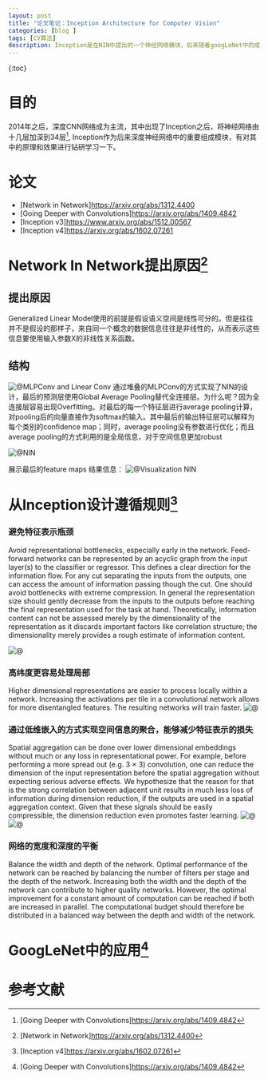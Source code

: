 ```yaml
---
layout: post
title: "论文笔记：Inception Architecture for Computer Vision"
categories: [blog ]
tags: [CV算法]
description: Inception是在NIN中提出的一个神经网络模块，后来随着googLeNet中的成功被人们视为深度网络的法宝。
---
```


{:toc}

# 目的
2014年之后，深度CNN网络成为主流，其中出现了Inception之后，将神经网络由十几层加深到34层[^2], Inception作为后来深度神经网络中的重要组成模块，有对其中的原理和效果进行钻研学习一下。

# 论文
- [Network in Network]<https://arxiv.org/abs/1312.4400> 
- [Going Deeper with Convolutions]<https://arxiv.org/abs/1409.4842>
- [Inception v3]<https://www.arxiv.org/abs/1512.00567>
- [Inception v4]<https://arxiv.org/abs/1602.07261>

# Network In Network提出原因[^1]
## 提出原因

Generalized Linear Model使用的前提是假设语义空间是线性可分的。但是往往并不是假设的那样子，来自同一个概念的数据信息往往是非线性的，从而表示这些信息要使用输入参数X的非线性关系函数。

## 结构

![@MLPConv and Linear Conv](https://cwlseu.github.io/images/inception/NINBlock.jpg)
通过堆叠的MLPConv的方式实现了NIN的设计，最后的预测层使用Global Average Pooling替代全连接层。为什么呢？因为全连接层容易出现Overfitting。对最后的每一个特征层进行average pooling计算，对pooling后的向量直接作为softmax的输入。其中最后的输出特征层可以解释为每个类别的confidence map；同时，average pooling没有参数进行优化；而且average pooling的方式利用的是全局信息，对于空间信息更加robust

![@NIN](https://cwlseu.github.io/images/inception/NIN.jpg)

展示最后的feature maps 结果信息：
![@Visualization NIN](https://cwlseu.github.io/images/inception/VisualizationNIN.jpg)

# 从Inception设计遵循规则[^4]

### 避免特征表示瓶颈

Avoid representational bottlenecks, especially early in the network. Feed-forward networks can be represented by an acyclic graph from the input layer(s) to the classifier or regressor. This defines a clear direction
for the information flow. For any cut separating the inputs from the outputs, one can access the amount of information passing though the cut. One should avoid bottlenecks with extreme compression. In general the representation size should gently decrease from the inputs to the outputs before reaching the final representation used for the task at hand. Theoretically, information content can not be assessed merely by the dimensionality of the representation as it discards important factors like correlation structure; the dimensionality merely provides a rough estimate of information content.

![@](https://cwlseu.github.io/images/inception/9.PNG)

### 高纬度更容易处理局部

Higher dimensional representations are easier to process locally within a network. Increasing the activations per tile in a convolutional network allows for more disentangled features. The resulting networks will train faster.
![@](https://cwlseu.github.io/images/inception/7.PNG)

### 通过低维嵌入的方式实现空间信息的聚合，能够减少特征表示的损失

Spatial aggregation can be done over lower dimensional embeddings without much or any loss in representational power. For example, before performing a more spread out (e.g. 3 × 3) convolution, one can reduce the dimension of the input representation before the spatial aggregation without expecting serious adverse effects. We hypothesize that the reason for that is the strong correlation between adjacent unit results in much less loss of information during dimension reduction, if the outputs are used in a spatial aggregation context. Given that these signals should be easily compressible, the dimension reduction even promotes faster learning.
![@](https://cwlseu.github.io/images/inception/5.PNG)
![@](https://cwlseu.github.io/images/inception/6.PNG)

### 网络的宽度和深度的平衡

Balance the width and depth of the network. Optimal performance of the network can be reached by balancing the number of filters per stage and the depth of the network. Increasing both the width and the depth of the network can contribute to higher quality networks.
However, the optimal improvement for a constant amount of computation can be reached if both are increased in parallel. The computational budget should therefore be distributed in a balanced way between the depth and width of the network.



# GoogLeNet中的应用[^2]

# 参考文献
[^1]: [Network in Network]<https://arxiv.org/abs/1312.4400>

[^2]: [Going Deeper with Convolutions]<https://arxiv.org/abs/1409.4842>

[^3]: [Inception v3]<https://www.arxiv.org/abs/1512.00567>

[^4]: [Inception v4]<https://arxiv.org/abs/1602.07261>
